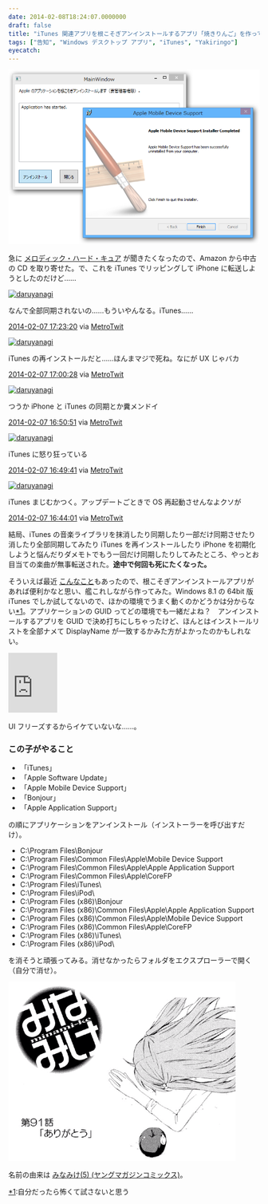 ```yaml
---
date: 2014-02-08T18:24:07.0000000
draft: false
title: "iTunes 関連アプリを根こそぎアンインストールするアプリ「焼きりんご」を作ってみた"
tags: ["告知", "Windows デスクトップ アプリ", "iTunes", "Yakiringo"]
eyecatch: 
---
```

<p><span itemscope itemtype="http://schema.org/Photograph"><img src="20140208175951.png" alt="f:id:daruyanagi:20140208175951p:plain" title="f:id:daruyanagi:20140208175951p:plain" class="hatena-fotolife" itemprop="image"></span></p><p>急に <a href="http://d.hatena.ne.jp/asin/B0001DD238/bestylesnet-22">メロディック・ハード・キュア</a> が聞きたくなったので、Amazon から中古の CD を取り寄せた。で、これを iTunes でリッピングして iPhone に転送しようとしたのだけど……</p><p><div class="twitter-detail twitter-detail-left"><div class="twitter-detail-user"><a class="twitter-user-screen-name" href="http://twitter.com/daruyanagi"><img src="http://pbs.twimg.com/profile_images/425177118587092992/wbSNA4_G_normal.png" alt="daruyanagi" height="48" width="48"></a></div><div class="twitter-detail-tweet"><p class="twitter-detail-text">      なんで全部同期されないの……もういやんなる。iTunes……</p><p class="twitter-detail-info"><a href="http://twitter.com/daruyanagi/status/431704721003274240" class="twitter-detail-info-permalink"><span class="twitter-detail-info-date">2014-02-07</span> <span class="twitter-detail-info-time">17:23:20</span></a> <span class="twitter-detail-info-source">via <a href="http://www.metrotwit.com/" rel="nofollow">MetroTwit</a></span></p></div></div><div class="twitter-detail twitter-detail-left"><div class="twitter-detail-user"><a class="twitter-user-screen-name" href="http://twitter.com/daruyanagi"><img src="http://pbs.twimg.com/profile_images/425177118587092992/wbSNA4_G_normal.png" alt="daruyanagi" height="48" width="48"></a></div><div class="twitter-detail-tweet"><p class="twitter-detail-text">      iTunes の再インストールだと……ほんまマジで死ね。なにが UX じゃバカ</p><p class="twitter-detail-info"><a href="http://twitter.com/daruyanagi/status/431698966573355008" class="twitter-detail-info-permalink"><span class="twitter-detail-info-date">2014-02-07</span> <span class="twitter-detail-info-time">17:00:28</span></a> <span class="twitter-detail-info-source">via <a href="http://www.metrotwit.com/" rel="nofollow">MetroTwit</a></span></p></div></div><div class="twitter-detail twitter-detail-left"><div class="twitter-detail-user"><a class="twitter-user-screen-name" href="http://twitter.com/daruyanagi"><img src="http://pbs.twimg.com/profile_images/425177118587092992/wbSNA4_G_normal.png" alt="daruyanagi" height="48" width="48"></a></div><div class="twitter-detail-tweet"><p class="twitter-detail-text">      つうか iPhone と iTunes の同期とか糞メンドイ</p><p class="twitter-detail-info"><a href="http://twitter.com/daruyanagi/status/431696546795507712" class="twitter-detail-info-permalink"><span class="twitter-detail-info-date">2014-02-07</span> <span class="twitter-detail-info-time">16:50:51</span></a> <span class="twitter-detail-info-source">via <a href="http://www.metrotwit.com/" rel="nofollow">MetroTwit</a></span></p></div></div><div class="twitter-detail twitter-detail-left"><div class="twitter-detail-user"><a class="twitter-user-screen-name" href="http://twitter.com/daruyanagi"><img src="http://pbs.twimg.com/profile_images/425177118587092992/wbSNA4_G_normal.png" alt="daruyanagi" height="48" width="48"></a></div><div class="twitter-detail-tweet"><p class="twitter-detail-text">      iTunes に怒り狂っている</p><p class="twitter-detail-info"><a href="http://twitter.com/daruyanagi/status/431696251973672960" class="twitter-detail-info-permalink"><span class="twitter-detail-info-date">2014-02-07</span> <span class="twitter-detail-info-time">16:49:41</span></a> <span class="twitter-detail-info-source">via <a href="http://www.metrotwit.com/" rel="nofollow">MetroTwit</a></span></p></div></div><div class="twitter-detail twitter-detail-left"><div class="twitter-detail-user"><a class="twitter-user-screen-name" href="http://twitter.com/daruyanagi"><img src="http://pbs.twimg.com/profile_images/425177118587092992/wbSNA4_G_normal.png" alt="daruyanagi" height="48" width="48"></a></div><div class="twitter-detail-tweet"><p class="twitter-detail-text">      iTunes まじむかつく。アップデートごときで OS 再起動させんなよクソが</p><p class="twitter-detail-info"><a href="http://twitter.com/daruyanagi/status/431694823578292224" class="twitter-detail-info-permalink"><span class="twitter-detail-info-date">2014-02-07</span> <span class="twitter-detail-info-time">16:44:01</span></a> <span class="twitter-detail-info-source">via <a href="http://www.metrotwit.com/" rel="nofollow">MetroTwit</a></span></p></div></div></p><p>結局、iTunes の音楽ライブラリを抹消したり同期したり一部だけ同期させたり消したり全部同期してみたり iTunes を再インストールしたり iPhone を初期化しようと悩んだりダメモトでもう一回だけ同期したりしてみたところ、やっとお目当ての楽曲が無事転送された。<b>途中で何回も死にたくなった。</b></p><p>そういえば最近 <a href="http://www.forest.impress.co.jp/docs/news/20140206_634223.html">&#x3053;&#x3093;&#x306A;&#x3053;&#x3068;</a>もあったので、根こそぎアンインストールアプリがあれば便利かなと思い、艦これしながら作ってみた。Windows 8.1 の 64bit 版 iTunes でしか試してないので、ほかの環境でうまく動くのかどうかは分からない<a href="#f1" name="fn1" title="自分だったら怖くて試さないと思う">*1</a>。アプリケーションの GUID ってどの環境でも一緒だよね？　アンインストールするアプリを GUID で決め打ちにしちゃったけど、ほんとはインストールリストを全部ナメて DisplayName が一致するかみた方がよかったのかもしれない。</p><p><iframe src="https://skydrive.live.com/embed?cid=8D890D7855B010BC&resid=8D890D7855B010BC%2125717&authkey=AB7XN21lellgmPI" width="98" height="120" frameborder="0" scrolling="no"></iframe></p><p>UI フリーズするからイケていないな……。</p>

<div class="section">
<h3>この子がやること</h3>

<ul>
<li>「iTunes」</li>
<li>「Apple Software Update」</li>
<li>「Apple Mobile Device Support」</li>
<li>「Bonjour」</li>
<li>「Apple Application Support」</li>
</ul><p>の順にアプリケーションをアンインストール（インストーラーを呼び出すだけ）。</p>

<ul>
<li>C:\Program Files\Bonjour</li>
<li>C:\Program Files\Common Files\Apple\Mobile Device Support</li>
<li>C:\Program Files\Common Files\Apple\Apple Application Support</li>
<li>C:\Program Files\Common Files\Apple\CoreFP</li>
<li>C:\Program Files\iTunes\</li>
<li>C:\Program Files\iPod\</li>
<li>C:\Program Files (x86)\Bonjour</li>
<li>C:\Program Files (x86)\Common Files\Apple\Apple Application Support</li>
<li>C:\Program Files (x86)\Common Files\Apple\Mobile Device Support</li>
<li>C:\Program Files (x86)\Common Files\Apple\CoreFP</li>
<li>C:\Program Files (x86)\iTunes\</li>
<li>C:\Program Files (x86)\iPod\</li>
</ul><p>を消そうと頑張ってみる。消せなかったらフォルダをエクスプローラーで開く（自分で消せ）。</p><p><span itemscope itemtype="http://schema.org/Photograph"><img src="20140208181724.png" alt="f:id:daruyanagi:20140208181724p:plain" title="f:id:daruyanagi:20140208181724p:plain" class="hatena-fotolife" itemprop="image"></span></p><p>名前の由来は <a href="http://d.hatena.ne.jp/asin/4063616533/bestylesnet-22">みなみけ(5) (ヤングマガジンコミックス)</a>。</p>

</div><div class="footnote">
<p class="footnote"><a href="#fn1" name="f1" class="footnote-number">*1</a><span class="footnote-delimiter">:</span><span class="footnote-text">自分だったら怖くて試さないと思う</span></p>
</div>